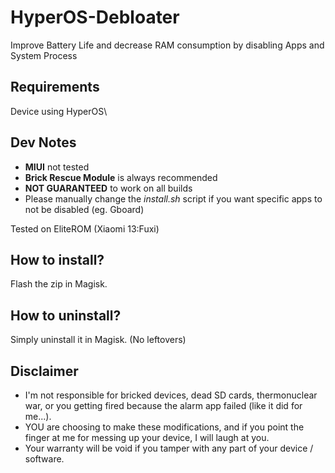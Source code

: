 # HyperOS-Debloater
Improve Battery Life and decrease RAM consumption by disabling Apps and System Process

## Requirements
Device using HyperOS\

## Dev Notes
* **MIUI** not tested
* **Brick Rescue Module** is always recommended
* **NOT GUARANTEED** to work on all builds
* Please manually change the _install.sh_ script if you want specific apps to not be disabled (eg. Gboard)

Tested on EliteROM (Xiaomi 13:Fuxi)

## How to install?
Flash the zip in Magisk.

## How to uninstall?
Simply uninstall it in Magisk. (No leftovers)

## Disclaimer
* I'm not responsible for bricked devices, dead SD cards, thermonuclear war, or you getting fired because the alarm app failed (like it did for me...).
* YOU are choosing to make these modifications, and if you point the finger at me for messing up your device, I will laugh at you.
* Your warranty will be void if you tamper with any part of your device / software.

